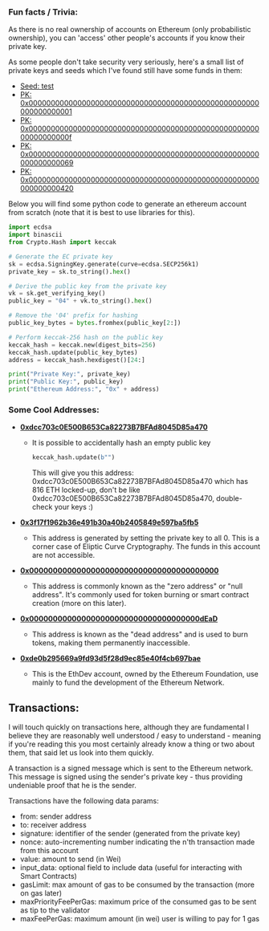 ### Fun facts / Trivia:

As there is no real ownership of accounts on Ethereum (only probabilistic ownership), you can 'access' other people's accounts if you know their private key.

As some people don't take security very seriously, here's a small list of private keys and seeds which I've found still have some funds in them:

- [Seed: test](https://etherscan.io/address/0x2a260a110bc7b03f19c40a0bd04ff2c5dcb57594)
- [PK: 0x0000000000000000000000000000000000000000000000000000000000000001](https://etherscan.io/address/0x7e5f4552091a69125d5dfcb7b8c2659029395bdf)
- [PK: 0x000000000000000000000000000000000000000000000000000000000000000f](https://etherscan.io/address/0x8735015837bd10e05d9cf5ea43a2486bf4be156f)
- [PK: 0x0000000000000000000000000000000000000000000000000000000000000069](https://etherscan.io/address/0x0c95931d95694b3ef74071241827c09f25d40620)
- [PK: 0x0000000000000000000000000000000000000000000000000000000000000420](https://etherscan.io/address/0x4884abe82470adf54f4e19fa39712384c05112be)

Below you will find some python code to generate an ethereum account from scratch (note that it is best to use libraries for this).

```python
import ecdsa
import binascii
from Crypto.Hash import keccak

# Generate the EC private key
sk = ecdsa.SigningKey.generate(curve=ecdsa.SECP256k1)
private_key = sk.to_string().hex()

# Derive the public key from the private key
vk = sk.get_verifying_key()
public_key = "04" + vk.to_string().hex()

# Remove the '04' prefix for hashing
public_key_bytes = bytes.fromhex(public_key[2:])

# Perform keccak-256 hash on the public key
keccak_hash = keccak.new(digest_bits=256)
keccak_hash.update(public_key_bytes)
address = keccak_hash.hexdigest()[24:]

print("Private Key:", private_key)
print("Public Key:", public_key)
print("Ethereum Address:", "0x" + address)
```


### Some Cool Addresses:

- **[0xdcc703c0E500B653Ca82273B7BFAd8045D85a470](https://etherscan.io/address/0xdcc703c0E500B653Ca82273B7BFAd8045D85a470)**
  - It is possible to accidentally hash an empty public key
    ```python
    keccak_hash.update(b"")
    ```
    This will give you this address: 0xdcc703c0E500B653Ca82273B7BFAd8045D85a470 which has 816 ETH locked-up, don't be like 0xdcc703c0E500B653Ca82273B7BFAd8045D85a470, double-check your keys :)

- **[0x3f17f1962b36e491b30a40b2405849e597ba5fb5](https://etherscan.io/address/0x3f17f1962b36e491b30a40b2405849e597ba5fb5)**
  - This address is generated by setting the private key to all 0. This is a corner case of Eliptic Curve Cryptography. The funds in this account are not accessible.

- **[0x0000000000000000000000000000000000000000](https://etherscan.io/address/0x0000000000000000000000000000000000000000)**
  - This address is commonly known as the "zero address" or "null address". It's commonly used for token burning or smart contract creation (more on this later).

- **[0x000000000000000000000000000000000000dEaD](https://etherscan.io/address/0x000000000000000000000000000000000000dEaD)**
  - This address is known as the "dead address" and is used to burn tokens, making them permanently inaccessible.

- **[0xde0b295669a9fd93d5f28d9ec85e40f4cb697bae](https://etherscan.io/address/0xde0b295669a9fd93d5f28d9ec85e40f4cb697bae)**
  - This is the EthDev account, owned by the Ethereum Foundation, use mainly to fund the development of the Ethereum Network.



## Transactions:

I will touch quickly on transactions here, although they are fundamental I believe they are reasonably well understood / easy to understand - meaning if you're reading this you most certainly already know a thing or two about them, that said let us look into them quickly.

A transaction is a signed message which is sent to the Ethereum network. This message is signed using the sender's private key - thus providing undeniable proof that he is the sender.

Transactions have the following data params:
- from: sender address
- to: receiver address
- signature: identifier of the sender (generated from the private key)
- nonce: auto-incrementing number indicating the n'th transaction made from this account
- value: amount to send (in Wei)
- input_data: optional field to include data (useful for interacting with Smart Contracts)
- gasLimit: max amount of gas to be consumed by the transaction (more on gas later)
- maxPriorityFeePerGas: maximum price of the consumed gas to be sent as tip to the validator
- maxFeePerGas: maximum amount (in wei) user is willing to pay for 1 gas